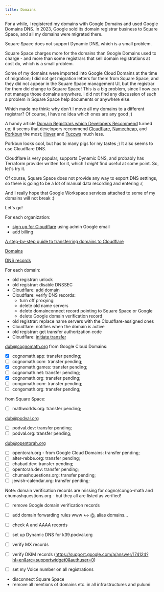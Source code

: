 ```yaml
---
title: Domains
---
```

For a while, I registered my domains with Google Domains and used Google Domains DNS.
In 2023, Google sold its domain registrar business to Square Space, and all my domains were migrated there.

Square Space does not support Dynamic DNS, which is a small problem.

Square Space charges more for the domains than Google Domains used to charge - and more than some registrars that sell domain registrations at cost do, which is a small problem.

Some of my domains were imported into Google Cloud Domains at the time of migration; I did not get migration letters for them from Square Space, and they did not appear in the Square Space management UI, but the registrar for them did change to Square Space!
This is a big problem, since I now can not manage those domains anywhere. I did not find any discussion of such a problem in Square Space help documents or anywhere else.

Which made me think: why don't I move all my domains to a different registrar? Of course, I have no idea which ones are any good ;)

A handy article [Domain Registrars which Developers Recommend](https://newsletter.pragmaticengineer.com/p/domain-registrars-which-developers) turned up; it seems that developers recommend [Cloudflare](https://www.cloudflare.com/en-gb/products/registrar/), [Namecheap](https://www.namecheap.com/), and [Porkbun](https://porkbun.com/) the most; [Hover](https://www.hover.com/) and [Tucows](https://tucowsdomains.com/) much less.

Porkbun looks cool, but has to many pigs for my tastes ;) It also seems to use Cloudflare DNS.

Cloudflare is very popular, supports Dynamic DNS, and probably has Terraform provider written for it, which I *might* find useful at some point. So, let's try it.

Of course, Square Space does not provide any way to export DNS settings, so there is going to be a lot of manual data recording and entering :(

And I really hope that Google Workspace services attached to some of my domains will not break :)

Let's go!

For each organization:
- [sign up for Cloudflare](https://dash.cloudflare.com/sign-up) using admin Google email
- add billing

[A step-by-step guide to transferring domains to Cloudflare](https://blog.cloudflare.com/a-step-by-step-guide-to-transferring-domains-to-cloudflare)

[Domains](https://developers.cloudflare.com/fundamentals/manage-domains/)

[DNS records](https://developers.cloudflare.com/dns/manage-dns-records)

For each domain:
- old registrar: unlock
- old registrar: disable DNSSEC
- Cloudflare: [add domain](https://developers.cloudflare.com/fundamentals/get-started/setup/add-site/)
- Cloudflare: verify DNS records:
	- turn off proxying
	- delete old name servers
	- delete domainconnect record pointing to Square Space or Google
	- delete Google domain verification record
- old registrar: replace name servers with the Cloudflare-assigned ones
- Cloudflare: notifies when the domain is active
- old registrar: get transfer authorization code
- Cloudflare: [initiate transfer](https://dash.cloudflare.com/?to=/:account/domains/transfer)

dub@cognomath.org
from Google Cloud Domains:
- [x] cognomath.app: transfer pending;
- [ ] cognomath.com: transfer pending;
- [x] cognomath.games: transfer pending;
- [ ] cognomath.net: transfer pending;
- [x] cognomath.org: transfer pending;
- [ ] congomath.com: transfer pending;
- [ ] congomath.org: transfer pending;

from Square Space:
- [ ] mathworlds.org: transfer pending;

dub@podval.org
- [ ] podval.dev: transfer pending;
- [ ] podval.org: transfer pending;

dub@opentorah.org
- [ ] opentorah.org - from Google Cloud Domains: transfer pending;
- [ ] alter-rebbe.org: transfer pending;
- [ ] chabad.dev: transfer pending;
- [ ] opentorah.dev: transfer pending;
- [ ] chumashquestions.org: transfer pending;
- [ ] jewish-calendar.org: transfer pending;

Note: domain verification records are missing for cogno/congo-math and chumashquestions.org - but they all are listed as verified!
- [ ] remove Google domain verification records

- [ ] add domain forwarding rules www <-> @, alias domains...
- [ ] check A and AAAA records
- [ ] set up Dynamic DNS for k39.podval.org
- [ ] verify MX records
- [ ] verify DKIM records (https://support.google.com/a/answer/174124?hl=en&src=supportwidget0&authuser=0)
- [ ] set my Voice number on all registrations

- disconnect Square Space
- remove all mentions of domains etc. in all infrastructures and pulumi
